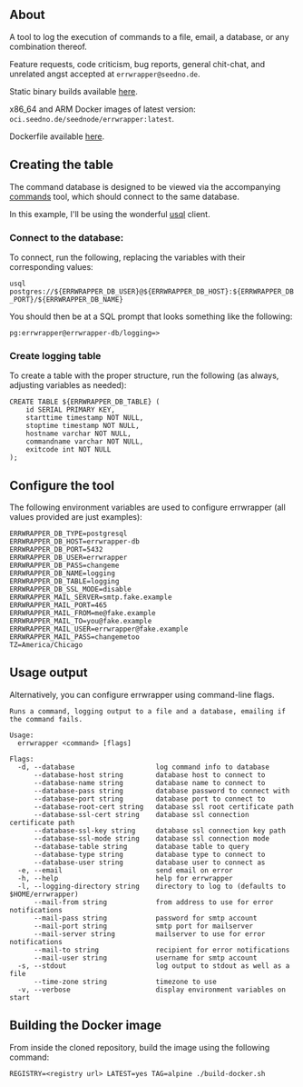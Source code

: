 ## About
A tool to log the execution of commands to a file, email, a database, or any combination thereof.

Feature requests, code criticism, bug reports, general chit-chat, and unrelated angst accepted at `errwrapper@seedno.de`.

Static binary builds available [here](https://cdn.seedno.de/builds/errwrapper).

x86_64 and ARM Docker images of latest version: `oci.seedno.de/seednode/errwrapper:latest`.

Dockerfile available [here](https://git.seedno.de/seednode/errwrapper/raw/branch/master/docker/Dockerfile).

## Creating the table
The command database is designed to be viewed via the accompanying [commands](https://git.seedno.de/seednode/commands) tool, which should connect to the same database.

In this example, I'll be using the wonderful [usql](https://github.com/xo/usql) client.

### Connect to the database:
To connect, run the following, replacing the variables with their corresponding values:

`usql postgres://${ERRWRAPPER_DB_USER}@${ERRWRAPPER_DB_HOST}:${ERRWRAPPER_DB_PORT}/${ERRWRAPPER_DB_NAME}`

You should then be at a SQL prompt that looks something like the following:

`pg:errwrapper@errwrapper-db/logging=>`

### Create logging table
To create a table with the proper structure, run the following (as always, adjusting variables as needed):
```
CREATE TABLE ${ERRWRAPPER_DB_TABLE} (
	id SERIAL PRIMARY KEY,
	starttime timestamp NOT NULL,
	stoptime timestamp NOT NULL,
	hostname varchar NOT NULL,
	commandname varchar NOT NULL,
	exitcode int NOT NULL
);
```

## Configure the tool
The following environment variables are used to configure errwrapper (all values provided are just examples):
```
ERRWRAPPER_DB_TYPE=postgresql
ERRWRAPPER_DB_HOST=errwrapper-db
ERRWRAPPER_DB_PORT=5432
ERRWRAPPER_DB_USER=errwrapper
ERRWRAPPER_DB_PASS=changeme
ERRWRAPPER_DB_NAME=logging
ERRWRAPPER_DB_TABLE=logging
ERRWRAPPER_DB_SSL_MODE=disable
ERRWRAPPER_MAIL_SERVER=smtp.fake.example
ERRWRAPPER_MAIL_PORT=465
ERRWRAPPER_MAIL_FROM=me@fake.example
ERRWRAPPER_MAIL_TO=you@fake.example
ERRWRAPPER_MAIL_USER=errwrapper@fake.example
ERRWRAPPER_MAIL_PASS=changemetoo
TZ=America/Chicago
```

## Usage output
Alternatively, you can configure errwrapper using command-line flags.
```
Runs a command, logging output to a file and a database, emailing if the command fails.

Usage:
  errwrapper <command> [flags]

Flags:
  -d, --database                    log command info to database
      --database-host string        database host to connect to
      --database-name string        database name to connect to
      --database-pass string        database password to connect with
      --database-port string        database port to connect to
      --database-root-cert string   database ssl root certificate path
      --database-ssl-cert string    database ssl connection certificate path
      --database-ssl-key string     database ssl connection key path
      --database-ssl-mode string    database ssl connection mode
      --database-table string       database table to query
      --database-type string        database type to connect to
      --database-user string        database user to connect as
  -e, --email                       send email on error
  -h, --help                        help for errwrapper
  -l, --logging-directory string    directory to log to (defaults to $HOME/errwrapper)
      --mail-from string            from address to use for error notifications
      --mail-pass string            password for smtp account
      --mail-port string            smtp port for mailserver
      --mail-server string          mailserver to use for error notifications
      --mail-to string              recipient for error notifications
      --mail-user string            username for smtp account
  -s, --stdout                      log output to stdout as well as a file
      --time-zone string            timezone to use
  -v, --verbose                     display environment variables on start
```

## Building the Docker image
From inside the cloned repository, build the image using the following command:

`REGISTRY=<registry url> LATEST=yes TAG=alpine ./build-docker.sh`
